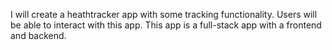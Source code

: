 I will create a heathtracker app with some tracking functionality. Users will be able to interact with this app. This app is a full-stack app with a frontend and backend.
